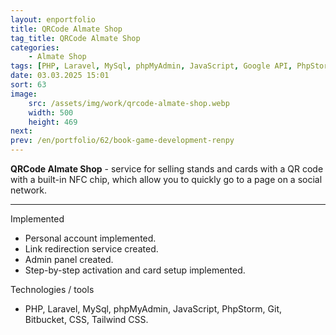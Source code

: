 ```yaml
---
layout: enportfolio
title: QRCode Almate Shop
tag_title: QRCode Almate Shop
categories:
    - Almate Shop
tags: [PHP, Laravel, MySql, phpMyAdmin, JavaScript, Google API, PhpStorm, Git, Bitbucket, CSS, Tailwind CSS]
date: 03.03.2025 15:01
sort: 63
image: 
    src: /assets/img/work/qrcode-almate-shop.webp 
    width: 500
    height: 469
next: 
prev: /en/portfolio/62/book-game-development-renpy
---
```


**QRCode Almate Shop** - service for selling stands and cards with a QR code with a built-in NFC chip, which allow you 
to quickly go to a page on a social network.

---

Implemented

* Personal account implemented.
* Link redirection service created.
* Admin panel created.
* Step-by-step activation and card setup implemented.

Technologies / tools

* PHP, Laravel, MySql, phpMyAdmin, JavaScript, PhpStorm, Git, Bitbucket, CSS, Tailwind CSS.

